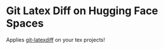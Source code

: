 # Git Latex Diff on Hugging Face Spaces

Applies [git-latexdiff](https://gitlab.com/git-latexdiff/git-latexdiff) on your tex projects!
